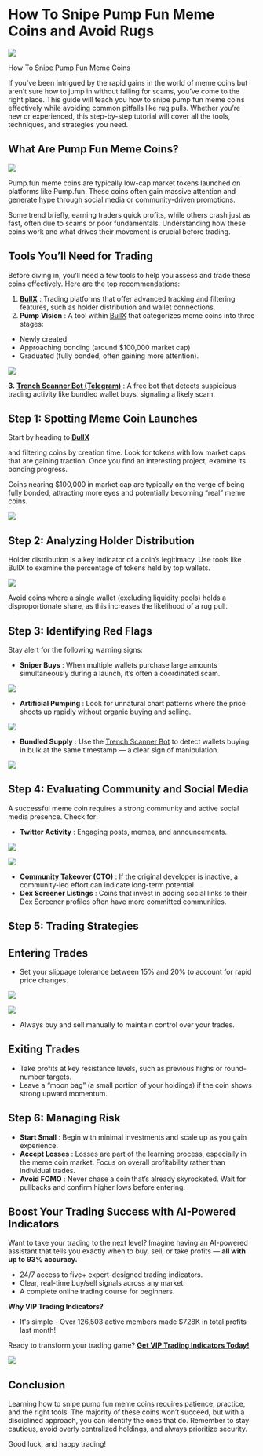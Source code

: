 # How To Snipe Pump Fun Meme Coins and Avoid Rugs

![](https://miro.medium.com/v2/1*x_DvH_RHk6vqxQvof10yAw.png)

How To Snipe Pump Fun Meme Coins

If you’ve been intrigued by the rapid gains in the world of meme coins but aren’t sure how to jump in without falling for scams, you’ve come to the right place. This guide will teach you how to snipe pump fun meme coins
effectively while avoiding common pitfalls like rug pulls. Whether you’re new or experienced, this step-by-step tutorial will cover all the tools, techniques, and strategies you need.

## What Are Pump Fun Meme Coins?

![](https://miro.medium.com/v2/1*a1HOpZx0O1m8zmNGGhzogA.png)

Pump.fun meme coins are typically low-cap market tokens launched on platforms like Pump.fun. These coins often gain massive attention and generate hype through social media or community-driven promotions.

Some trend briefly, earning traders quick profits, while others crash just as fast, often due to scams or poor fundamentals. Understanding how these coins work and what drives their movement is crucial before trading.

## Tools You’ll Need for Trading

Before diving in, you’ll need a few tools to help you assess and trade these coins effectively. Here are the top recommendations:

1. [**BullX**](https://t.me/BullxBetaBot)
   : Trading platforms that offer advanced tracking and filtering features, such as holder distribution and wallet connections.
2. **Pump Vision**
   : A tool within
   [BullX](https://t.me/BullxBetaBot)
   that categorizes meme coins into three stages:

* Newly created
* Approaching bonding (around $100,000 market cap)
* Graduated (fully bonded, often gaining more attention).

![](https://miro.medium.com/v2/1*3iD7cnqkTXiB2vqhHWfibQ.png)

**3.**
[**Trench Scanner Bot (Telegram)**](https://t.me/TrenchScannerBot)
: A free bot that detects suspicious trading activity like bundled wallet buys, signaling a likely scam.

## Step 1: Spotting Meme Coin Launches

Start by heading to
[**BullX**](https://t.me/BullxBetaBot)

and filtering coins by creation time. Look for tokens with low market caps that are gaining traction. Once you find an interesting project, examine its bonding progress.

Coins nearing $100,000 in market cap are typically on the verge of being fully bonded, attracting more eyes and potentially becoming “real” meme coins.

![](https://miro.medium.com/v2/1*lPBTj4hlbKPqXKz2mi-rjA.png)

## Step 2: Analyzing Holder Distribution

Holder distribution is a key indicator of a coin’s legitimacy. Use tools like BullX to examine the percentage of tokens held by top wallets.

![](https://miro.medium.com/v2/1*a4aLDtptXk1SLMXz2FL3UQ.png)

Avoid coins where a single wallet (excluding liquidity pools) holds a disproportionate share, as this increases the likelihood of a rug pull.

## Step 3: Identifying Red Flags

Stay alert for the following warning signs:

* **Sniper Buys**
  : When multiple wallets purchase large amounts simultaneously during a launch, it’s often a coordinated scam.

![](https://miro.medium.com/v2/1*H3fkRTCmaqHmbgEHrC-zyQ.png)

* **Artificial Pumping**
  : Look for unnatural chart patterns where the price shoots up rapidly without organic buying and selling.

![](https://miro.medium.com/v2/1*zp9K3uwBjCLoHlILweTXAg.png)

* **Bundled Supply**
  : Use the
  [Trench Scanner Bot](https://t.me/TrenchScannerBot)
  to detect wallets buying in bulk at the same timestamp — a clear sign of manipulation.

![](https://miro.medium.com/v2/1*fYUouPzKpxCuhfC5i5Kh2g.png)

## Step 4: Evaluating Community and Social Media

A successful meme coin requires a strong community and active social media presence. Check for:

* **Twitter Activity**
  : Engaging posts, memes, and announcements.

![](https://miro.medium.com/v2/1*K-px5gfnakeR5slFsW90NQ.png)



![](https://miro.medium.com/v2/1*OE7czKOT5HdqarjXa_HNWA.png)

* **Community Takeover (CTO)**
  : If the original developer is inactive, a community-led effort can indicate long-term potential.
* **Dex Screener Listings**
  : Coins that invest in adding social links to their Dex Screener profiles often have more committed communities.

## Step 5: Trading Strategies

## Entering Trades

* Set your slippage tolerance between 15% and 20% to account for rapid price changes.

![](https://miro.medium.com/v2/1*TcMtW4bivzsfBLDjH6WuIw.png)



![](https://miro.medium.com/v2/1*cONLKtkrTuG7rpt1pmBQjg.png)

* Always buy and sell manually to maintain control over your trades.

## Exiting Trades

* Take profits at key resistance levels, such as previous highs or round-number targets.
* Leave a “moon bag” (a small portion of your holdings) if the coin shows strong upward momentum.

## Step 6: Managing Risk

* **Start Small**
  : Begin with minimal investments and scale up as you gain experience.
* **Accept Losses**
  : Losses are part of the learning process, especially in the meme coin market. Focus on overall profitability rather than individual trades.
* **Avoid FOMO**
  : Never chase a coin that’s already skyrocketed. Wait for pullbacks and confirm higher lows before entering.

## Boost Your Trading Success with AI-Powered Indicators

Want to take your trading to the next level? Imagine having an AI-powered assistant that tells you exactly when to buy, sell, or take profits —
**all with up to 93% accuracy.**

* 24/7 access to five+ expert-designed trading indicators.
* Clear, real-time buy/sell signals across any market.
* A complete online trading course for beginners.

**Why VIP Trading Indicators?**

* It's simple - Over 126,503 active members made $728K in total profits last month!

Ready to transform your trading game?
[**Get VIP Trading Indicators Today!**](https://vipindicators.xyz)

![](https://vipindicators.xyz/3.png)

## Conclusion

Learning how to snipe pump fun meme coins requires patience, practice, and the right tools. The majority of these coins won’t succeed, but with a disciplined approach, you can identify the ones that do. Remember to stay cautious, avoid overly centralized holdings, and always prioritize security.

Good luck, and happy trading!